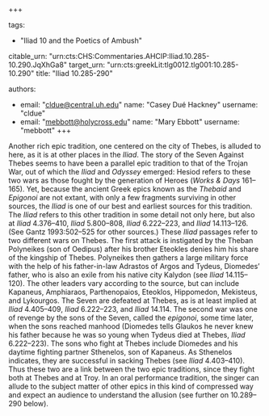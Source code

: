 +++

tags:
- "Iliad 10 and the Poetics of Ambush"

citable_urn: "urn:cts:CHS:Commentaries.AHCIP:Iliad.10.285-10.290.JqXhGa8"
target_urn: "urn:cts:greekLit:tlg0012.tlg001:10.285-10.290"
title: "Iliad 10.285-290"

authors:
- email: "cldue@central.uh.edu"
  name: "Casey Dué Hackney"
  username: "cldue"
- email: "mebbott@holycross.edu"
  name: "Mary Ebbott"
  username: "mebbott"
+++

<p>Another rich epic tradition, one centered on the city of Thebes, is alluded to here, as it is at other places in the <em>Iliad</em>. The story of the Seven Against Thebes seems to have been a parallel epic tradition to that of the Trojan War, out of which the <em>Iliad</em> and <em>Odyssey</em> emerged: Hesiod refers to these two wars as those fought by the generation of Heroes (<em>Works &amp; Days</em> 161–165). Yet, because the ancient Greek epics known as the <em>Thebaid</em> and <em>Epigonoi</em> are not extant, with only a few fragments surviving in other sources, the <em>Iliad</em> is one of our best and earliest sources for this tradition. The <em>Iliad</em> refers to this other tradition in some detail not only here, but also at <em>Iliad</em> 4.376–410, <em>Iliad</em> 5.800–808, <em>Iliad</em> 6.222–223, and <em>Iliad</em> 14.113–126. (See Gantz 1993:502–525 for other sources.) These <em>Iliad</em> passages refer to two different wars on Thebes. The first attack is instigated by the Theban Polyneikes (son of Oedipus) after his brother Eteokles denies him his share of the kingship of Thebes. Polyneikes then gathers a large military force with the help of his father-in-law Adrastos of Argos and Tydeus, Diomedes’ father, who is also an exile from his native city Kalydon (see <em>Iliad</em> 14.115–120). The other leaders vary according to the source, but can include Kapaneus, Amphiaraos, Parthenopaios, Eteoklos, Hippomedon, Mekisteus, and Lykourgos. The Seven are defeated at Thebes, as is at least implied at <em>Iliad</em> 4.405–409, <em>Iliad</em> 6.222–223, and <em>Iliad</em> 14.114. The second war was one of revenge by the sons of the Seven, called the <em>epigonoi</em>, some time later, when the sons reached manhood (Diomedes tells Glaukos he never knew his father because he was so young when Tydeus died at Thebes, <em>Iliad</em> 6.222–223). The sons who fight at Thebes include Diomedes and his daytime fighting partner Sthenelos, son of Kapaneus. As Sthenelos indicates, they are successful in sacking Thebes (see <em>Iliad</em> 4.403–410). Thus these two are a link between the two epic traditions, since they fight both at Thebes and at Troy. In an oral performance tradition, the singer can allude to the subject matter of other epics in this kind of compressed way and expect an audience to understand the allusion (see further on 10.289–290 below).</p>